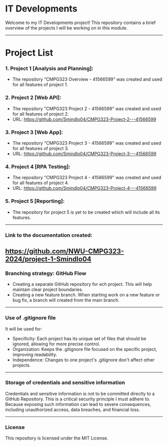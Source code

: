 # IT Developments 

Welcome to my IT Developments project! This repository contains a brief overview of the projects
I will be working on in this module.

---

# Project List
### 1. Project 1 [Analysis and Planning]:
   - The repository "CMPG323 Overview - 41566599" was created and used
     for all features of project 1.

### 2. Project 2 [Web API]:
   - The repository "CMPG323 Project 2 - 41566599" was created and used for all features of project 2.
   - URL: https://github.com/Smindlo04/CMPG323-Project-2---41566599

### 3. Project 3 [Web App]:
- The repository "CMPG323 Project 3 - 41566599" was created and used for all features of project 3.
- URL: https://github.com/Smindlo04/CMPG323-Project-3---41566599

### 4. Project 4 [RPA Testing]:
   - The repository "CMPG323 Project 4 - 41566599" was created and used for all features of project 4.
   - URL: https://github.com/Smindlo04/CMPG323-Project-4---41566599

### 5. Project 5 [Reporting]:
- The repository for project 5 is yet to be created which will include all its features.

---

### Link to the documentation created:
https://github.com/NWU-CMPG323-2024/project-1-Smindlo04
---

### Branching strategy: GitHub Flow
- Creating a separate GitHub repository for ech project. This will help maintain clear project
boundaries.
- Creating a new feature branch. When starting work on a new feature or bug fix, a branch will created from the main branch.

---

### Use of .gitignore file 
It will be used for:
- Specificity: Each project has its unique set of files that should be ignored, allowing for more precise control.
- Organization: Keeps the .gitignore file focused on the specific project, improving readability.
- Independence: Changes to one project's .gitignore don't affect other projects.

---

### Storage of credentials and sensitive information
Credentials and sensitive information is not to be committed directly to a GitHub Repository.
This is a critical security principle I must adhere to. Because exposing such information can lead to
severe consequences, including unauthorized access, data breaches, and financial loss.

---

### License
This repository is licensed under the MIT License.
